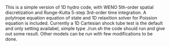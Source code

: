 This is a simple version of 1D hydro code, with WENO 5th-order spatial discretization and Runge-Kutta 5-step 3rd-order time integration. A polytrope equation  equation of state and 1D relaxition solver for Poission equation is included. Currently a 1D Cartesian shock tube test is the default and only setting availabel, simple type ./run.sh the code should run and give out some result. Other models can be run with few modifications to be done.